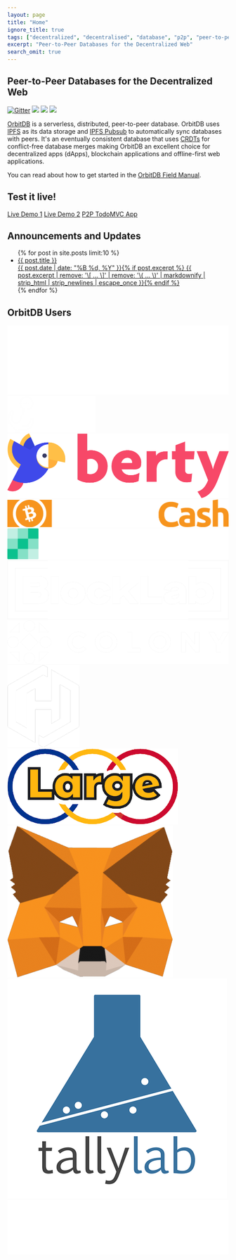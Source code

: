 ```yaml
---
layout: page
title: "Home"
ignore_title: true
tags: ["decentralized", "decentralised", "database", "p2p", "peer-to-peer", "web", "ipfs", "haja", "orbit", "orbitdb"]
excerpt: "Peer-to-Peer Databases for the Decentralized Web"
search_omit: true
---
```


<h2 class="site-description center" itemprop="description">Peer-to-Peer Databases for the Decentralized Web</h2>

<p class="center"><a href="https://gitter.im/orbitdb/Lobby"><img src="https://img.shields.io/gitter/room/nwjs/nw.js.svg" alt="Gitter"/></a> <a href="https://circleci.com/gh/orbitdb/orbit-db" alt="CircleCI Status"><img src="https://circleci.com/gh/orbitdb/orbit-db.svg?style=shield" /></a>
<a href="https://www.npmjs.com/package/orbit-db" alt="npm version"><img src="https://badge.fury.io/js/orbit-db.svg" /></a>
<a href="https://www.npmjs.com/package/orbit-db" alt="node"><img src="https://img.shields.io/node/v/orbit-db.svg" /></a></p>

[OrbitDB](https://github.com/orbitdb/orbit-db) is a serverless, distributed, peer-to-peer database. OrbitDB uses [IPFS](https://ipfs.io) as its data storage and [IPFS Pubsub](https://github.com/ipfs/go-ipfs/blob/master/core/commands/pubsub.go#L23) to automatically sync databases with peers. It's an eventually consistent database that uses [CRDTs](https://en.wikipedia.org/wiki/Conflict-free_replicated_data_type) for conflict-free database merges making OrbitDB an excellent choice for decentralized apps (dApps), blockchain applications and offline-first web applications.

You can read about how to get started in the [OrbitDB Field Manual](https://github.com/orbitdb/field-manual).

<h2 class="center" id="test">Test it live!</h2>

<p class="center">
<a class="btn btn-demo" href="https://ipfs.io/ipfs/QmeESXh9wPib8Xz7hdRzHuYLDuEUgkYTSuujZ2phQfvznQ/">Live Demo 1</a>
<a class="btn btn-demo" href="https://ipfs.io/ipfs/QmasHFRj6unJ3nSmtPn97tWDaQWEZw3W9Eh3gUgZktuZDZ/">Live Demo 2</a>
<a class="btn btn-demo" href="https://ipfs.io/ipfs/QmTJGHccriUtq3qf3bvAQUcDUHnBbHNJG2x2FYwYUecN43/">P2P TodoMVC App</a>
</p>

<h2 class="center">Announcements and Updates</h2>
<ul class="post-list">
{% for post in site.posts limit:10 %}
  <li><article><a href="{{ site.url }}{{ post.url }}"><div class="post-entry-title">{{ post.title }}</div> <span class="entry-date"><time datetime="{{ post.date | date_to_xmlschema }}">{{ post.date | date: "%B %d, %Y" }}</time></span>{% if post.excerpt %} <span class="excerpt">{{ post.excerpt | remove: '\[ ... \]' | remove: '\( ... \)' | markdownify | strip_html | strip_newlines | escape_once }}</span>{% endif %}</a></article></li>
{% endfor %}
</ul>

<h2 class="center">OrbitDB Users</h2>

<div class="logo-container">
  <div class="third">
    <img src="images/users/3box.png" />
  </div>
  <div class="third">
    <img src="images/users/anchor.png" />
  </div>
  <div class="third">
    <img src="images/users/berty.png" />
  </div>
  <div class="third">
    <img src="images/users/bitcoin-cash.png" />
  </div>
  <div class="third">
    <img src="images/users/bitcoincom.png" />
  </div>
  <div class="third">
    <img src="images/users/blocklab.png" />
  </div>
  <div class="third">
    <img src="images/users/colony.png" />
  </div>
  <div class="third">
    <img src="images/users/heronode.png" />
  </div>
  <div class="third">
    <img src="images/users/large.png" />
  </div>
  <div class="third">
    <img src="images/users/metamask.png" />
  </div>
  <div class="third">
    <img src="images/users/tallylab.png" />
  </div>
  <div class="third">
    <img src="images/users/transmute.png" />
  </div>
</div>
